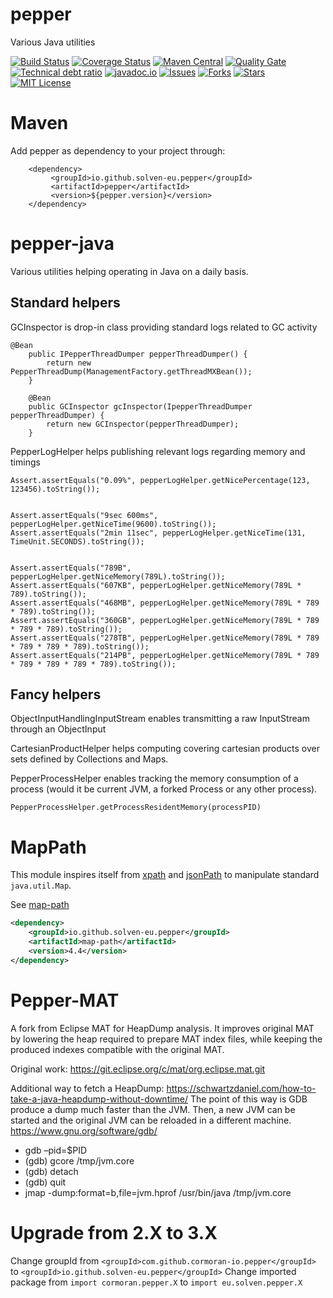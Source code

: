 # pepper

Various Java utilities

[![Build Status](https://travis-ci.org/solven-eu/pepper.svg?branch=master)](https://travis-ci.org/solven-eu/pepper)
[![Coverage Status](https://coveralls.io/repos/github/solven-eu/pepper/badge.svg?branch=master)](https://coveralls.io/github/solven-eu/pepper?branch=master)
[![Maven Central](https://maven-badges.herokuapp.com/maven-central/io.github.solven-eu.pepper/pepper/badge.svg)](https://maven-badges.herokuapp.com/maven-central/io.github.solven-eu.pepper/pepper/badge.svg)
[![Quality Gate](https://sonarqube.com/api/badges/gate?key=com.github.solven-eu.pepper:pepper)](https://sonarqube.com/dashboard/index/com.github.solven-eu.pepper:pepper)
[![Technical debt ratio](https://sonarqube.com/api/badges/measure?key=com.github.solven-eu.pepper:pepper&metric=sqale_debt_ratio)](https://sonarqube.com/dashboard/index/com.github.solven-eu.pepper:pepper)
[![javadoc.io](https://javadoc-emblem.rhcloud.com/doc/com.github.solven-eu.pepper/pepper/badge.svg)](http://www.javadoc.io/doc/com.github.solven-eu.pepper/pepper)
[![Issues](https://img.shields.io/github/issues/solven-eu/pepper.svg)](https://github.com/revelc/pepper/issues)
[![Forks](https://img.shields.io/github/forks/solven-eu/pepper.svg)](https://github.com/solven-eu/pepper/network)
[![Stars](https://img.shields.io/github/stars/solven-eu/pepper.svg)](https://github.com/solven-eu/pepper/stargazers)
[![MIT License](http://img.shields.io/badge/license-ASL-blue.svg)](https://github.com/solven-eu/pepper/blob/master/LICENSE)

# Maven

Add pepper as dependency to your project through:

        <dependency>
             <groupId>io.github.solven-eu.pepper</groupId>
             <artifactId>pepper</artifactId>
             <version>${pepper.version}</version>
        </dependency>

# pepper-java

Various utilities helping operating in Java on a daily basis.

## Standard helpers

GCInspector is drop-in class providing standard logs related to GC activity

```
@Bean
	public IPepperThreadDumper pepperThreadDumper() {
		return new PepperThreadDump(ManagementFactory.getThreadMXBean());
	}

	@Bean
	public GCInspector gcInspector(IpepperThreadDumper pepperThreadDumper) {
		return new GCInspector(pepperThreadDumper);
	}
```

PepperLogHelper helps publishing relevant logs regarding memory and timings

```
Assert.assertEquals("0.09%", pepperLogHelper.getNicePercentage(123, 123456).toString());


Assert.assertEquals("9sec 600ms", pepperLogHelper.getNiceTime(9600).toString());
Assert.assertEquals("2min 11sec", pepperLogHelper.getNiceTime(131, TimeUnit.SECONDS).toString());


Assert.assertEquals("789B", pepperLogHelper.getNiceMemory(789L).toString());
Assert.assertEquals("607KB", pepperLogHelper.getNiceMemory(789L * 789).toString());
Assert.assertEquals("468MB", pepperLogHelper.getNiceMemory(789L * 789 * 789).toString());
Assert.assertEquals("360GB", pepperLogHelper.getNiceMemory(789L * 789 * 789 * 789).toString());
Assert.assertEquals("278TB", pepperLogHelper.getNiceMemory(789L * 789 * 789 * 789 * 789).toString());
Assert.assertEquals("214PB", pepperLogHelper.getNiceMemory(789L * 789 * 789 * 789 * 789 * 789).toString());
```

## Fancy helpers

ObjectInputHandlingInputStream enables transmitting a raw InputStream through an ObjectInput

CartesianProductHelper helps computing covering cartesian products over sets defined by Collections and Maps.

PepperProcessHelper enables tracking the memory consumption of a process (would it be current JVM, a forked Process or any other process).

```
PepperProcessHelper.getProcessResidentMemory(processPID)
```

# MapPath

This module inspires itself from [xpath](https://en.wikipedia.org/wiki/XPath) and [jsonPath](https://github.com/json-path/JsonPath) to manipulate standard `java.util.Map`.

See [map-path](./map-path)

```xml
<dependency>
	<groupId>io.github.solven-eu.pepper</groupId>
	<artifactId>map-path</artifactId>
	<version>4.4</version>
</dependency>
```

# Pepper-MAT

A fork from Eclipse MAT for HeapDump analysis. It improves original MAT by lowering the heap required to prepare MAT index files, while keeping the produced indexes compatible with the original MAT.

Original work:
https://git.eclipse.org/c/mat/org.eclipse.mat.git

Additional way to fetch a HeapDump:
https://schwartzdaniel.com/how-to-take-a-java-heapdump-without-downtime/
The point of this way is GDB produce a dump much faster than the JVM. Then, a new JVM can be started and the original JVM can be reloaded in a different machine.
https://www.gnu.org/software/gdb/

- gdb –pid=$PID
- (gdb) gcore /tmp/jvm.core
- (gdb) detach
- (gdb) quit
- jmap -dump:format=b,file=jvm.hprof /usr/bin/java /tmp/jvm.core

# Upgrade from 2.X to 3.X

Change groupId from `<groupId>com.github.cormoran-io.pepper</groupId>` to `<groupId>io.github.solven-eu.pepper</groupId>`
Change imported package from `import cormoran.pepper.X` to `import eu.solven.pepper.X`
